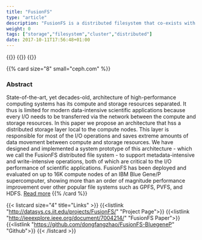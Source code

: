 ```yaml
---
title: "FusionFS"
type: "article"
description: "FusionFS is a distributed filesystem that co-exists with current parallel filesystems in High-End Computing, optimized for both a subset of HPC and Many-Task Computing workloads. FusionFS is a user-level filesystem that runs on the compute resource infrastructure, and enables every compute node to actively participate in the metadata and data management. Distributed metadata management is implemented using ZHT, a zero-hop distributed hashtable."
weight: 0
tags: ["storage","filesystem","cluster","distributed"]
date: 2017-10-11T17:56:48+01:00
---
```


{{<card size="4" small="datasys.cs.iit.edu" style="info">}}
{{<description>}}
{{</card>}}

{{% card size="8" small="ceph.com" %}}
### Abstract
State-of-the-art, yet decades-old, architecture of high-performance computing systems has its compute and storage resources separated. It thus is limited for modern data-intensive scientific applications because every I/O needs to be transferred via the network between the compute and storage resources. In this paper we propose an architecture that hss a distributed storage layer local to the compute nodes. This layer is responsible for most of the I/O operations and saves extreme amounts of data movement between compute and storage resources. We have designed and implemented a system prototype of this architecture - which we call the FusionFS distributed file system - to support metadata-intensive and write-intensive operations, both of which are critical to the I/O performance of scientific applications. FusionFS has been deployed and evaluated on up to 16K compute nodes of an IBM Blue Gene/P supercomputer, showing more than an order of magnitude performance improvement over other popular file systems such as GPFS, PVFS, and HDFS. [Read more](http://www.mcs.anl.gov/publication/fusionfs-towards-supporting-data-intensive-scientific-applications-extreme-scale)
{{% /card %}}

{{< listcard size="4" title="Links" >}}
    {{<listlink "http://datasys.cs.iit.edu/projects/FusionFS/" "Project Page">}}
    {{<listlink "http://ieeexplore.ieee.org/document/7004214/" "FusionFS Paper">}}
    {{<listlink "https://github.com/dongfangzhao/FusionFS-BluegeneP" "Github">}}
{{< /listcard >}}